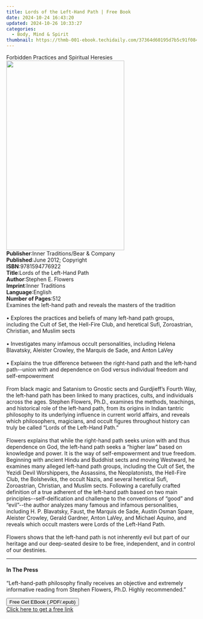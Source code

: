 ```yaml
---
title: Lords of the Left-Hand Path | Free Book
date: 2024-10-24 16:43:20
updated: 2024-10-26 10:33:27
categories:
  - Body, Mind & Spirit
thumbnail: https://thmb-001-ebook.techidaily.com/37364d60195d7b5c91f084f1b2f2546b8e885a3af8f53c82ca0bcbe2c36eacc8.jpg
---
```

<main id="book-container">
  <div class="flex flex-col">
    <div class="book-brief flex-1 py-6 px-4 sm:p-6 md:py-10 md:px-8">
      <!-- brief-->
      <div class="book-brief-main">
        Forbidden Practices and Spiritual Heresies
      </div>
    </div>
    <div
      class="book-meta-info flex-1 grid gap-4 col-start-1 col-end-3 row-start-1 sm:mb-6 sm:grid-cols-4 lg:gap-6 lg:col-start-2 lg:row-end-6 lg:row-span-6 lg:mb-0"
    >
      <div
        class="book-meta-info-left place-content-center mt-4 p-4 text-sm leading-6 col-start-2 col-span-2 dark:text-slate-400"
      >
        <img
          class="w-full h-500 object-cover rounded-lg sm:h-255 sm:col-span-2 lg:col-span-full"
          src="https://img-001-ebook.techidaily.com/e5cf364e050881a9599fe4113d70414ba7d42d7259f18097314e8b55a0598ca6.jpg"
          alt=""
          width="312"
          height="500"
        />
      </div>
      <div
        class="book-meta-info-right mt-2 col-start-1 row-start-2 col-span-3 self-center"
      >
        <!-- meta data  -->
        <div class="flex flex-col px-4 md:px-8">
          <div class="flex-1">
            <strong>Publisher</strong>:<span class="px-2"
              >Inner Traditions/Bear &amp; Company</span
            >
          </div>
          <div class="flex-1">
            <strong>Published</strong>:<span class="px-2"
              >June 2012; Copyright</span
            >
          </div>
          <div class="flex-1">
            <strong>ISBN</strong>:<span class="px-2">9781594776922</span>
          </div>
          <div class="flex-1">
            <strong>Title</strong>:<span class="px-2"
              >Lords of the Left-Hand Path</span
            >
          </div>
          <div class="flex-1">
            <strong>Author</strong>:<span class="px-2">Stephen E. Flowers</span>
          </div>
          <div class="flex-1">
            <strong>Imprint</strong>:<span class="px-2">Inner Traditions</span>
          </div>
          <div class="flex-1">
            <strong>Language</strong>:<span class="px-2">English</span>
          </div>
          <div class="flex-1">
            <strong>Number of Pages</strong>:<span class="px-2">512</span>
          </div>
        </div>
      </div>
    </div>
    <div class="book-description flex-1 py-6 px-4 sm:p-6 md:py-10 md:px-8">
      <div class="book-description-main">
        <div accordion-content="" id="description">
          Examines the left-hand path and reveals the masters of the tradition
          <br />
          <br />• Explores the practices and beliefs of many left-hand path
          groups, including the Cult of Set, the Hell-Fire Club, and heretical
          Sufi, Zoroastrian, Christian, and Muslim sects <br />
          <br />• Investigates many infamous occult personalities, including
          Helena Blavatsky, Aleister Crowley, the Marquis de Sade, and Anton
          LaVey <br />
          <br />• Explains the true difference between the right-hand path and
          the left-hand path--union with and dependence on God versus individual
          freedom and self-empowerment <br />
          <br />From black magic and Satanism to Gnostic sects and Gurdjieff’s
          Fourth Way, the left-hand path has been linked to many practices,
          cults, and individuals across the ages. Stephen Flowers, Ph.D.,
          examines the methods, teachings, and historical role of the left-hand
          path, from its origins in Indian tantric philosophy to its underlying
          influence in current world affairs, and reveals which philosophers,
          magicians, and occult figures throughout history can truly be called
          “Lords of the Left-Hand Path.” <br />
          <br />Flowers explains that while the right-hand path seeks union with
          and thus dependence on God, the left-hand path seeks a “higher law”
          based on knowledge and power. It is the way of self-empowerment and
          true freedom. Beginning with ancient Hindu and Buddhist sects and
          moving Westward, he examines many alleged left-hand path groups,
          including the Cult of Set, the Yezidi Devil Worshippers, the
          Assassins, the Neoplatonists, the Hell-Fire Club, the Bolsheviks, the
          occult Nazis, and several heretical Sufi, Zoroastrian, Christian, and
          Muslim sects. Following a carefully crafted definition of a true
          adherent of the left-hand path based on two main
          principles--self-deification and challenge to the conventions of
          “good” and “evil”--the author analyzes many famous and infamous
          personalities, including H. P. Blavatsky, Faust, the Marquis de Sade,
          Austin Osman Spare, Aleister Crowley, Gerald Gardner, Anton LaVey, and
          Michael Aquino, and reveals which occult masters were Lords of the
          Left-Hand Path. <br />
          <br />Flowers shows that the left-hand path is not inherently evil but
          part of our heritage and our deep-seated desire to be free,
          independent, and in control of our destinies.
        </div>
        <div class="accordion-fader"></div>
      </div>
    </div>
    <div class="book-excerpts flex-1 py-6 px-4 sm:p-6 md:py-10 md:px-8">
      <!-- excerpts-->
      <div class="book-excerpts-main">
        <hr />
        <h4 class="placeholder placeholder-heading">
          <span>In The Press</span>
        </h4>
        <p>
          “Left-hand-path philosophy finally receives an objective and extremely
          informative reading from Stephen Flowers, Ph.D. Highly recommended.”
        </p>
      </div>
    </div>
    <div
      class="book-about-author flex-1 py-6 px-4 sm:p-6 md:py-10 md:px-8"
    ></div>
    <div class="book-free-get flex-1 py-6 px-4 sm:p-6 md:py-10 md:px-8">
      <button
        id="btn-free-get"
        class="bg-blue-500 hover:bg-blue-700 text-white font-bold py-2 px-4 rounded"
      >
        Free Get EBook (.PDF/.epub)
      </button>
      <div id="countdown-display" class="px-2 text-lg mt-2"></div>
      <a
        id="free-link"
        class="hidden bg-blue-500 hover:bg-blue-700 text-white font-bold py-2 px-4 rounded"
        href="https://www.ebooks.com/en-us/book/95782085/lords-of-the-left-hand-path/stephen-e-flowers/"
        target="_blank"
        >Click here to get a free link</a
      >
    </div>
    <script>
      let countdownTime = 0;
      let countdownInterval = null;
      document
        .getElementById('btn-free-get')
        .addEventListener('click', startCountdown);
      function startCountdown() {
        countdownTime = new Date().getTime() + 60000 * 3;
        countdownInterval = setInterval(updateCountdown, 1000);
        document.getElementById('btn-free-get').disabled = true;
        document
          .getElementById('btn-free-get')
          .classList.add('bg-gray-500', 'cursor-not-allowed');
      }
      function updateCountdown() {
        let currentTime = new Date().getTime();
        let timeLeft = countdownTime - currentTime;
        let secondsLeft = Math.floor(timeLeft / 1000);
        document.getElementById('countdown-display').innerHTML =
          `Remaining time: ${secondsLeft} seconds.`;
        if (secondsLeft <= 0) {
          clearInterval(countdownInterval);
          document.getElementById('btn-free-get').classList.add('hidden');
          document.getElementById('free-link').classList.remove('hidden');
          document.getElementById('countdown-display').innerHTML = '';
        }
      }
    </script>
  </div>
</main>
